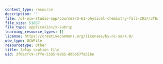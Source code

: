 ```yaml
---
content_type: resource
description: ''
file: /ol-ocw-studio-app/courses/5-61-physical-chemistry-fall-2017/3f6acfc9cffe53859865dd6b57fa51be_N4vMgwWT-80.vtt
file_size: 51037
file_type: application/x-subrip
learning_resource_types: []
license: https://creativecommons.org/licenses/by-nc-sa/4.0/
ocw_type: OCWFile
resourcetype: Other
title: 3play caption file
uid: 3f6acfc9-cffe-5385-9865-dd6b57fa51be
---
```

